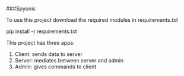  ###Spyonic
 
 To use this project download the required modules in requirements.txt
 
 pip install -r requirements.txt
 
 This project has three apps:
 1. Client: sends data to server
 2. Server: mediates between server and admin
 3. Admin: gives commands to client
